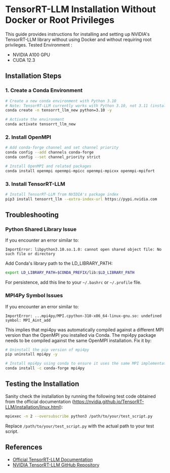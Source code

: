 # TensorRT-LLM Installation Without Docker or Root Privileges

This guide provides instructions for installing and setting up NVIDIA's TensorRT-LLM library without using Docker and without requiring root privileges. Tested Environment :

- NVIDIA A100 GPU
- CUDA 12.3

## Installation Steps

### 1. Create a Conda Environment

```bash
# Create a new conda environment with Python 3.10
# Note: TensorRT-LLM currently works with Python 3.10, not 3.11 (installation with 3.11 was tested but failed)
conda create -n tensorrt_llm_new python=3.10 -y

# Activate the environment
conda activate tensorrt_llm_new
```

### 2. Install OpenMPI

```bash
# Add conda-forge channel and set channel priority
conda config --add channels conda-forge
conda config --set channel_priority strict

# Install OpenMPI and related packages
conda install openmpi openmpi-mpicc openmpi-mpicxx openmpi-mpifort
```

### 3. Install TensorRT-LLM

```bash
# Install TensorRT-LLM from NVIDIA's package index
pip3 install tensorrt_llm --extra-index-url https://pypi.nvidia.com
```

## Troubleshooting

### Python Shared Library Issue

If you encounter an error similar to:
```
ImportError: libpython3.10.so.1.0: cannot open shared object file: No such file or directory
```

Add Conda's library path to the LD_LIBRARY_PATH:
```bash
export LD_LIBRARY_PATH=$CONDA_PREFIX/lib:$LD_LIBRARY_PATH
```

For persistence, add this line to your `~/.bashrc` or `~/.profile` file.

### MPI4Py Symbol Issues

If you encounter an error similar to:
```
ImportError: ...mpi4py/MPI.cpython-310-x86_64-linux-gnu.so: undefined symbol: MPI_Aint_add
```

This implies that mpi4py was automatically compiled against a different MPI version than the OpenMPI you installed via Conda. The mpi4py package needs to be compiled against the same OpenMPI installation. Fix it by:
```bash
# Uninstall the pip version of mpi4py
pip uninstall mpi4py -y

# Install mpi4py using conda to ensure it uses the same MPI implementation
conda install -c conda-forge mpi4py
```

## Testing the Installation

Sanity check the installation by running the following test code obtained from the official documentation (https://nvidia.github.io/TensorRT-LLM/installation/linux.html):
```bash
mpiexec -n 2 --oversubscribe python3 /path/to/your/test_script.py
```
Replace `/path/to/your/test_script.py` with the actual path to your test script.

## References

- [Official TensorRT-LLM Documentation](https://nvidia.github.io/TensorRT-LLM/)
- [NVIDIA TensorRT-LLM GitHub Repository](https://github.com/NVIDIA/TensorRT-LLM)
